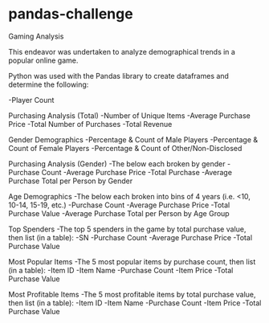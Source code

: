 # pandas-challenge
Gaming Analysis

This endeavor was undertaken to analyze demographical trends in a popular online game.

Python was used with the Pandas library to create dataframes and determine the following:

-Player Count

Purchasing Analysis (Total)
-Number of Unique Items
-Average Purchase Price
-Total Number of Purchases
-Total Revenue

Gender Demographics
-Percentage & Count of Male Players
-Percentage & Count of Female Players
-Percentage & Count of Other/Non-Disclosed

Purchasing Analysis (Gender)
-The below each broken by gender
  -Purchase Count
  -Average Purchase Price
  -Total Purchase
  -Average Purchase Total per Person by Gender

Age Demographics
-The below each broken into bins of 4 years (i.e. <10, 10-14, 15-19, etc.)
  -Purchase Count
  -Average Purchase Price
  -Total Purchase Value
  -Average Purchase Total per Person by Age Group

Top Spenders
-The top 5 spenders in the game by total purchase value, then list (in a table): 
  -SN
  -Purchase Count
  -Average Purchase Price
  -Total Purchase Value

Most Popular Items
-The 5 most popular items by purchase count, then list (in a table):
  -Item ID
  -Item Name
  -Purchase Count
  -Item Price
  -Total Purchase Value

Most Profitable Items
-The 5 most profitable items by total purchase value, then list (in a table):
  -Item ID
  -Item Name
  -Purchase Count
  -Item Price
  -Total Purchase Value
